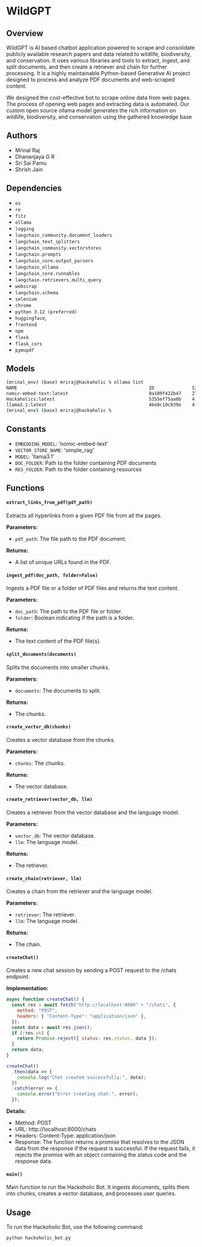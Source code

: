 # WildGPT 

## Overview
WildGPT is AI based chatbot application powered to scrape and consolidate publicly available research papers and data related to wildlife, biodiversity, and conservation. It uses various libraries and tools to extract, ingest, and split documents, and then create a retriever and chain for further processing. It is a highly maintainable Python-based Generative AI project designed to process and analyze PDF documents and web-scraped content.

We designed the cost-effective bot to scrape online data from web pages. The process of opening web pages and extracting data is automated. Our custom open source ollama model generates the rich information on wildlife, biodiversity, and conservation using the gathered knowledge base

## Authors
- Mrinal Raj
- Dhananjaya G R
- Sri Sai Pamu
- Shrish Jain

## Dependencies
- `os`
- `re`
- `fitz`
- `ollama`
- `logging`
- `langchain_community.document_loaders`
- `langchain_text_splitters`
- `langchain_community.vectorstores`
- `langchain.prompts`
- `langchain_core.output_parsers`
- `langchain_ollama`
- `langchain_core.runnables`
- `langchain.retrievers.multi_query`
- `webscrap`
- `langchain.schema`
- `selenium`
- `chrome`
- `python 3.12 (preferred)`
- `huggingface`,
- `frontend`
- `npm`
- `flask`
- `flask_cors`
- `pymupdf`

## Models
```sh
(mrinal_env) (base) mriraj@hackaholic % ollama list
NAME                                                 ID              SIZE      MODIFIED     
nomic-embed-text:latest                              0a109f422b47    274 MB    3 hours ago     
Hackaholics:latest                                   5355ef75aa0b    4.9 GB    37 hours ago    
llama3.1:latest                                      46e0c10c039e    4.9 GB    37 hours ago    
(mrinal_env) (base) mriraj@hackaholic % 
```

## Constants
- `EMBEDDING_MODEL`: 'nomic-embed-text'
- `VECTOR_STORE_NAME`: 'simple_rag'
- `MODEL`: 'llama3.1'
- `DOC_FOLDER`: Path to the folder containing PDF documents
- `RES_FOLDER`: Path to the folder containing resources

## Functions

#### `extract_links_from_pdf(pdf_path)`
Extracts all hyperlinks from a given PDF file from all the pages.

**Parameters:**
- `pdf_path`: The file path to the PDF document.

**Returns:**
- A list of unique URLs found in the PDF.

#### `ingest_pdf(doc_path, folder=False)`
Ingests a PDF file or a folder of PDF files and returns the text content.

**Parameters:**
- `doc_path`: The path to the PDF file or folder.
- `folder`: Boolean indicating if the path is a folder.

**Returns:**
- The text content of the PDF file(s).

#### `split_documents(documents)`
Splits the documents into smaller chunks.

**Parameters:**
- `documents`: The documents to split.

**Returns:**
- The chunks.

#### `create_vector_db(chunks)`
Creates a vector database from the chunks.

**Parameters:**
- `chunks`: The chunks.

**Returns:**
- The vector database.

#### `create_retriever(vector_db, llm)`
Creates a retriever from the vector database and the language model.

**Parameters:**
- `vector_db`: The vector database.
- `llm`: The language model.

**Returns:**
- The retriever.

#### `create_chain(retriever, llm)`
Creates a chain from the retriever and the language model.

**Parameters:**
- `retriever`: The retriever.
- `llm`: The language model.

**Returns:**
- The chain.

#### `createChat()`
Creates a new chat session by sending a POST request to the /chats endpoint.

**Implementation:**
```javascript
async function createChat() {
  const res = await fetch("http://localhost:8000" + "/chats", {
    method: "POST",
    headers: { "Content-Type": "application/json" },
  });
  const data = await res.json();
  if (!res.ok) {
    return Promise.reject({ status: res.status, data });
  }
  return data;
}
```

```javascript
createChat()
  .then(data => {
    console.log("Chat created successfully:", data);
  })
  .catch(error => {
    console.error("Error creating chat:", error);
  });
```

**Details:**

- Method: POST
- URL: http://localhost:8000/chats
- Headers: Content-Type: application/json
- Response: The function returns a promise that resolves to the JSON data from the response if the request is successful. If the request fails, it rejects the promise with an object containing the status code and the response data.


#### `main()`
Main function to run the Hackoholic Bot. It ingests documents, splits them into chunks, creates a vector database, and processes user queries.

## Usage
To run the Hackoholic Bot, use the following command:
```sh
python hackoholic_bot.py
